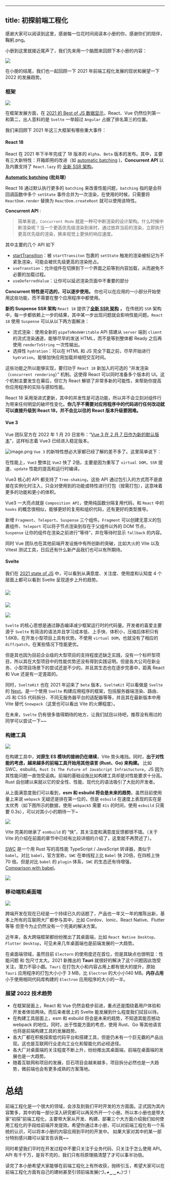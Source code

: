 
---
title: 初探前端工程化
---

感谢大家可以阅读到这里，感谢每一位花时间阅读本小册的你，感谢你们的陪伴，鞠躬.png。

小册到这里就接近尾声了，我们先来用一个脑图来回顾下本小册的内容：

![](https://p3-juejin.byteimg.com/tos-cn-i-k3u1fbpfcp/24b9d619b6d442cda8787f66eb14259d~tplv-k3u1fbpfcp-zoom-1.image)

在小册的结尾，我们也一起回顾一下 2021 年前端工程化发展的现状和展望一下 2022 的发展趋势。

### 框架

![](https://p3-juejin.byteimg.com/tos-cn-i-k3u1fbpfcp/a891280f1ad145b8ac238c691bbca646~tplv-k3u1fbpfcp-zoom-1.image)

在框架发展方面，在 [2021 的 Best of JS 数据显示](https://risingstars.js.org/2021/zh#section-all)，React、Vue 仍然位列第一和第二，出人意料的是 `Svelte` 一举超过 `Angular` 占据了排名第三的位置。

我们来回顾下 2021 年这三大框架有哪些重大事件：

#### React 18
React 在 2021 年下半年完成了 18 版本的 `Alpha`、`Beta` 版本的发布。其中，主要有三大新特性：开箱即用的改进（如 [automatic batching](https://github.com/reactwg/react-18/discussions/21) )，**Concurrent** **API** 以及内置支持了 `React.lazy` 的 [全新 SSR 架构](https://github.com/reactwg/react-18/discussions/37)。

[**Automatic batching**](https://github.com/reactwg/react-18/discussions/21) **(批处理）**

React 18 通过默认执行更多的 `batching` 来改善性能问题，`batching` 指的是会将回调函数中多个 `setState` 事件合并为一次渲染，在使用的时候，只需要将 `ReactDom.render` 替换为 `ReactDom.createRoot` 就可以使用该特性。

**Concurrent API** :
> 简单来说，`Concurrent Mode` 就是一种可中断渲染的设计架构。什么时候中断渲染呢？当一个更高优先级渲染到来时，通过放弃当前的渲染，立即执行更高优先级的渲染，换来视觉上更快的响应速度。

其中主要的几个 API 如下
- [startTransition](https://github.com/reactwg/react-18/discussions/41)：被 `startTransiton` 包裹的 `setState` 触发的渲染被标记为不紧急渲染，可能会被优先级更高的渲染抢占。
- `useTranstion`：允许组件在切换到下一个界面之前等到内容加载，从而避免不必要的加载过程。
- `useDeferredValue`：让你可以延迟渲染页面中不重要的部分

**Concurrent 特性是可选的，可以逐步使用。** 你也可以在应用的一小部分开始使用这些功能，而不需要在整个应用程序中都使用。

**新的 Suspense SSR 架构**
`React 18` 提供了[**全新 SSR 架构**](https://github.com/reactwg/react-18/discussions/37) **，** 在传统的 `SSR` 架构中，每一步都依赖上一步的结果，其中某一步出现问题就会影响性能问题。`React 18` 使用 `Suspense` 可以从以下两方面解决：
- 流式渲染：使用全新的 `pipeToNodeWritable` API 搭建从 `server` 端到 `client` 的流式渲染通道，能够尽早的发送 HTML，而不是等到整体都 Ready 之后再使用 `renderToString` 一次性输出。
- 选择性 `hydration`：可以在 HTML 和 JS 完全下载之前，尽早开始进行 `hydration`。能够加快应用加载并缩短交互时间。

这些功能之所以能够实现，要归功于 `React 18` 新加入的可选的 “并发渲染（`concurrent rendering`）” 机制。这使得 React 可以同时准备多个版本的 UI。这个机制主要发生在幕后，但它为 React 解锁了非常多新的可能性，来帮助你提高你应用程序的实际与感知性能。

React 18 采用渐进式更新，其中的并发性是可选功能，所以并不会立刻对组件行为带来任何明显的破坏性变化。**你几乎不需要对应用程序中的代码进行任何改动就可以直接升级到 React 18，并不会比以往的 React 版本升级要困难。**

#### Vue 3
Vue 团队官方在 2022 年 1 月 20 日宣布：“[Vue 3 在 2 月 7 日作为新的默认版本](https://blog.vuejs.org/posts/vue-3-as-the-new-default.html)”，这样标志着 Vue3 已经进入稳定版本。

![image.png](https://p9-juejin.byteimg.com/tos-cn-i-k3u1fbpfcp/7376740e7cf34e75932cbc3949af568c~tplv-k3u1fbpfcp-watermark.image?)
`Vue 3` 的新特性想必大家都已经了解的差不多了。这里简单说下：

在性能上，`Vue3` 整体比 `Vue2` 快了 2倍，主要是因为重写了 `virtual DOM`，`SSR` 提速、`update` 性能的提高和运行时编译。

Vue3 核心的 API 都支持了 `Tree-shaking`，这些 API 通过包引入的方式而不是直接在实例化时注入，只会对使用到的功能或特性进行打包（按需打包），这意味着更多的功能和更小的体积。

Vue3 一大亮点就是 `Composition API`，使用纯函数分隔复用代码，和 `React` 中的 `hooks` 的概念很相似，能够更好的复用和组织代码，还有更好的类型推导。

新增 `Fragment`、`Teleport`、`Suspense` 三个组件。`Fragment` 可以创建无意义的包裹组件、`Teleport` 可以将子节点渲染到存在于父组件以外的 DOM 节点，`Suspense` 让你的组件在渲染之前进行“等待”，并在等待时显示 `fallback` 的内容。

同时 Vue 团队也在其他前端开发设施中有所创新的突破，比如大火的 Vite 以及 Vitest 测试工具，日后还有什么新产品我们也可以有所期待。

#### Svelte
我们在 [2021 state of JS](https://2021.stateofjs.com/zh-Hans/libraries/front-end-frameworks) 中，可以看到从满意度、关注度、使用度和认知度 4 个层面上都可以看到 Svelte 呈现逐步上升的趋势。

### ![](https://p3-juejin.byteimg.com/tos-cn-i-k3u1fbpfcp/18bdd91b90174dc6b611a06e33ee4358~tplv-k3u1fbpfcp-zoom-1.image)

### ![](https://p3-juejin.byteimg.com/tos-cn-i-k3u1fbpfcp/b1b09d66770d4af487c3f8651814e8c6~tplv-k3u1fbpfcp-zoom-1.image)

![](https://p3-juejin.byteimg.com/tos-cn-i-k3u1fbpfcp/b6c25fee9eee4e2583ecad43d9c16064~tplv-k3u1fbpfcp-zoom-1.image)

`Svelte` 的核心思想是通过静态编译减少框架运行时的代码量。开发者的喜爱主要源于 `Svelte` 有简洁的语法并且学习成本低、上手快、体积小，压缩后体积只有 1.6KB，在开发小型项目上具有优势。不使用 `virtual DOM`，也就没有了相应的 `diff/patch`，在某些情况下性能更优。

但是其也因为目前企业级的大型项目的支持程度还缺乏实践，没有一个标杆型项目，所以其在大型项目中的性能优势还没有得到实践证明。但是各大公司在新业务、小型项目场景下的尝试还是不少的。并且其生态也在逐步完善中，距离 React 和 Vue 还是有一定差距的。

同时，`SvelteKit` 也在 2021 年迎来了 `beta` 版本，`SvelteKit` 可以看做是 `Svelte` 的 [Next](https://nextjs.org/)。是一个使用 `Svelte` 构建应用程序的框架，包括服务器端渲染、路由、JS 和 CSS 代码拆分、不同无服务器平台的适配器等等，并且其在最新版本中用 Vite 替代 `Snowpack`（这里也可以看出 Vite 的火爆程度）。

在未来，`Svelte` 仍有很多值得期待的地方，让我们拭目以待吧，推荐没有用过的同学可以尝试一下~~

### 构建工具
![](https://p3-juejin.byteimg.com/tos-cn-i-k3u1fbpfcp/431f20f10cca45c19ea029ffe4b85eae~tplv-k3u1fbpfcp-zoom-1.image)

在构建工具中，**对原生 ES 模块的接纳仍在继续**，Vite 势头难挡。同时，**出于对性能的考虑，越来越多的前端工具开始用其他语言 (Rust、Go) 来构建。** 比如 SWC、esbuild。`Rust Is The Future of JavaScript Infrastucture`，JS 因为其性能问题一直饱受诟病。前端的基础设施比如构建工具却是对性能要求十分高。Rust 自创建以来就以它的安全性、性能、现代化的语法吸引了大批的开发者。

从上面满意度我们可以看到，**esm 和 esbuild 将会是未来的趋势**。虽然目前使用量上来说 `webpack` 无疑还是排在第一位的，但是 `esbuild` 在速度上表现的实在是太优秀（如下图所示的数据，使用 `webpack5` 需要 `41s` 的时间，使用 `esbuild` 只需要 0.3s），可以对其小小的期待一下~

![](https://p3-juejin.byteimg.com/tos-cn-i-k3u1fbpfcp/112e2f82e6f0486091d25513f8f66e60~tplv-k3u1fbpfcp-zoom-1.image)

Vite 完美的继承了 `esmbuild` 的 “快”，其关注度和满意度反馈都很不错。（关于 Vite 的介绍在前面的章节中已经有比较详细的介绍了，这里就不再赘述了）。

[SWC](https://links.jianshu.com/go?to=https%3A%2F%2Fgithub.com%2Fswc-project%2Fswc) 是一个用 Rust 写的高性能 TypeScript / JavaScript 转译器，类似于 `babel`。对比 `babel`，官方宣称，`SWC` 在单线程上比 `Babel` 快 20倍，在四核上快 70 倍。但是对比 `babel` 的 `plugin` 体系，`SWC` 的生态还有待增强，\
[Comparison with babel](https://swc.rs/docs/migrating-from-babel)。

![](https://p3-juejin.byteimg.com/tos-cn-i-k3u1fbpfcp/7897186ff3c343bcb948b55dc34a36ce~tplv-k3u1fbpfcp-zoom-1.image)

### 移动端和桌面端

![](https://p3-juejin.byteimg.com/tos-cn-i-k3u1fbpfcp/a2507f3b2f02464397716944c171e786~tplv-k3u1fbpfcp-zoom-1.image)

跨端开发在现在已经是一个持续已久的话题了，产品也一年又一年的推陈出新，基本上所有的互联网大厂都参与其中，比如 Cordov、Ionic、React Native、Flutter 等等 但至今为止仍然没有一个完美的解决方案。

近年来，各大跨端框架都纷纷推出了其桌面端，比如 `React Native Desktop`、`Flutter Desktop`，可见未来几年桌面端也是前端发展的一大趋势。

在桌面端领域，虽然目前 `Electorn` 的使用度还在首位，但是其缺点也很明显：性能问题 和 包尺寸太大。2021 新推出的 **Tauri** 就很好的解决了这个问题因此饱受关注，潜力不容小觑。`Tauri` 在打包大小和内容占用上都有很大的提升，原始 `Tauri` 应用程序的打包大小小于 3 MB，比 `Electron` 的大小小140 MB。**内存占用**小于使用相同代码库构建的 `Electron` 应用程序的大小的一半。

### 展望 2022 技术趋势
- 在框架层面上，React 和 Vue 仍然会稳步前进，重点还是围绕着用户体验和开发者体验两块。而后来者居上的 Svelte 能发展到什么程度我们拭目以待。
- 在构建工具层面上，esm 和 esbuild 将会是未来的趋势，不知道其能否撼动 webpack 的地位。同时，出于性能方面的考虑，使用 Rust、Go 等其他语言也将是前端构建工具的发展趋势。
- 各大厂都在积极探索低代码平台和搭建工具，但是仍未有一个巨无霸的产品出现。这也是互联网行业走向工业化和智能化的必经途径。
- 各大厂对桌面端的关注程度不断上升，纷纷推出其桌面端，前端在桌面端的发展也是一大趋势。
- 随着互联网和项目的发展，巨石项目会越来越多，项目拆分必然也是一大趋势，微前端也会有更多成熟的方案落地。

# 总结
前端工程化是一个很大的领域，会涉及到我们平时开发的方方面面。正式因为其内容繁多，其中的每一部分深入研究都可以再另外开一个小册。所以本小册也是带大家“初探”前端工程化，主要带大家从开发、构建、部署三个大方面介绍我们如何使用工程化的手段给前端开发提效。希望你通过本小册，可以对前端工程化有一个系统的认识，可以将本小册的内容应用到平时的开发中。 如果大家对其中的某一部分特别感兴趣可以留言告诉我~~


同时希望我们平时在开发过程中不要只关注于业务代码、只关注于怎么使用 API。API 有千千万，是背不完的，我们只有将原理搞清楚了才可以事半功倍。

读完了本小册希望大家能够在前端工程化上有所收获，抛砖引玉，希望大家可以在前端工程化方面有自己的建树甚至引领前端发展(づ｡◕‿‿◕｡)づ！


    